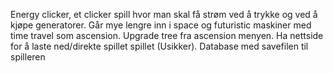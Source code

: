 Energy clicker, et clicker spill hvor man skal få strøm ved å trykke og ved å kjøpe generatorer. Går mye lengre inn i space og futuristic maskiner med time travel som ascension. Upgrade tree fra ascension menyen. Ha nettside for å laste ned/direkte spillet spillet (Usikker). Database med savefilen til spilleren 
